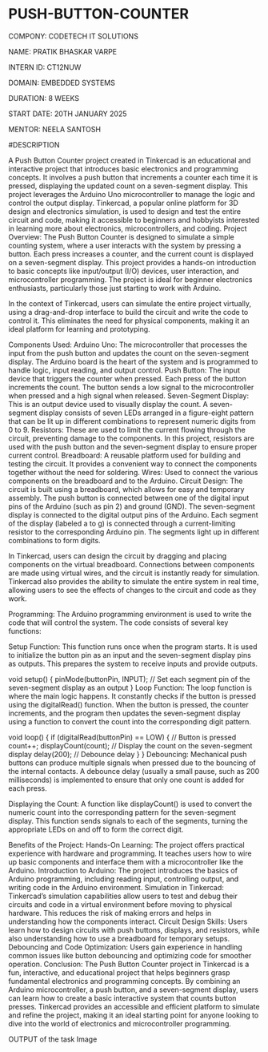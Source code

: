 # PUSH-BUTTON-COUNTER
COMPONY: CODETECH IT SOLUTIONS

NAME: PRATIK BHASKAR VARPE

INTERN ID: CT12NUW

DOMAIN: EMBEDDED SYSTEMS

DURATION: 8 WEEKS

START DATE: 20TH JANUARY 2025

MENTOR: NEELA SANTOSH

#DESCRIPTION

A Push Button Counter project created in Tinkercad is an educational and interactive project that introduces basic electronics and programming concepts. It involves a push button that increments a counter each time it is pressed, displaying the updated count on a seven-segment display. This project leverages the Arduino Uno microcontroller to manage the logic and control the output display. Tinkercad, a popular online platform for 3D design and electronics simulation, is used to design and test the entire circuit and code, making it accessible to beginners and hobbyists interested in learning more about electronics, microcontrollers, and coding. Project Overview: The Push Button Counter is designed to simulate a simple counting system, where a user interacts with the system by pressing a button. Each press increases a counter, and the current count is displayed on a seven-segment display. This project provides a hands-on introduction to basic concepts like input/output (I/O) devices, user interaction, and microcontroller programming. The project is ideal for beginner electronics enthusiasts, particularly those just starting to work with Arduino.

In the context of Tinkercad, users can simulate the entire project virtually, using a drag-and-drop interface to build the circuit and write the code to control it. This eliminates the need for physical components, making it an ideal platform for learning and prototyping.

Components Used: Arduino Uno: The microcontroller that processes the input from the push button and updates the count on the seven-segment display. The Arduino board is the heart of the system and is programmed to handle logic, input reading, and output control. Push Button: The input device that triggers the counter when pressed. Each press of the button increments the count. The button sends a low signal to the microcontroller when pressed and a high signal when released. Seven-Segment Display: This is an output device used to visually display the count. A seven-segment display consists of seven LEDs arranged in a figure-eight pattern that can be lit up in different combinations to represent numeric digits from 0 to 9. Resistors: These are used to limit the current flowing through the circuit, preventing damage to the components. In this project, resistors are used with the push button and the seven-segment display to ensure proper current control. Breadboard: A reusable platform used for building and testing the circuit. It provides a convenient way to connect the components together without the need for soldering. Wires: Used to connect the various components on the breadboard and to the Arduino. Circuit Design: The circuit is built using a breadboard, which allows for easy and temporary assembly. The push button is connected between one of the digital input pins of the Arduino (such as pin 2) and ground (GND). The seven-segment display is connected to the digital output pins of the Arduino. Each segment of the display (labeled a to g) is connected through a current-limiting resistor to the corresponding Arduino pin. The segments light up in different combinations to form digits.

In Tinkercad, users can design the circuit by dragging and placing components on the virtual breadboard. Connections between components are made using virtual wires, and the circuit is instantly ready for simulation. Tinkercad also provides the ability to simulate the entire system in real time, allowing users to see the effects of changes to the circuit and code as they work.

Programming: The Arduino programming environment is used to write the code that will control the system. The code consists of several key functions:

Setup Function: This function runs once when the program starts. It is used to initialize the button pin as an input and the seven-segment display pins as outputs. This prepares the system to receive inputs and provide outputs.

void setup() { pinMode(buttonPin, INPUT); // Set each segment pin of the seven-segment display as an output } Loop Function: The loop function is where the main logic happens. It constantly checks if the button is pressed using the digitalRead() function. When the button is pressed, the counter increments, and the program then updates the seven-segment display using a function to convert the count into the corresponding digit pattern.

void loop() { if (digitalRead(buttonPin) == LOW) { // Button is pressed count++; displayCount(count); // Display the count on the seven-segment display delay(200); // Debounce delay } } Debouncing: Mechanical push buttons can produce multiple signals when pressed due to the bouncing of the internal contacts. A debounce delay (usually a small pause, such as 200 milliseconds) is implemented to ensure that only one count is added for each press.

Displaying the Count: A function like displayCount() is used to convert the numeric count into the corresponding pattern for the seven-segment display. This function sends signals to each of the segments, turning the appropriate LEDs on and off to form the correct digit.

Benefits of the Project: Hands-On Learning: The project offers practical experience with hardware and programming. It teaches users how to wire up basic components and interface them with a microcontroller like the Arduino. Introduction to Arduino: The project introduces the basics of Arduino programming, including reading input, controlling output, and writing code in the Arduino environment. Simulation in Tinkercad: Tinkercad’s simulation capabilities allow users to test and debug their circuits and code in a virtual environment before moving to physical hardware. This reduces the risk of making errors and helps in understanding how the components interact. Circuit Design Skills: Users learn how to design circuits with push buttons, displays, and resistors, while also understanding how to use a breadboard for temporary setups. Debouncing and Code Optimization: Users gain experience in handling common issues like button debouncing and optimizing code for smoother operation. Conclusion: The Push Button Counter project in Tinkercad is a fun, interactive, and educational project that helps beginners grasp fundamental electronics and programming concepts. By combining an Arduino microcontroller, a push button, and a seven-segment display, users can learn how to create a basic interactive system that counts button presses. Tinkercad provides an accessible and efficient platform to simulate and refine the project, making it an ideal starting point for anyone looking to dive into the world of electronics and microcontroller programming.

OUTPUT of the task Image

